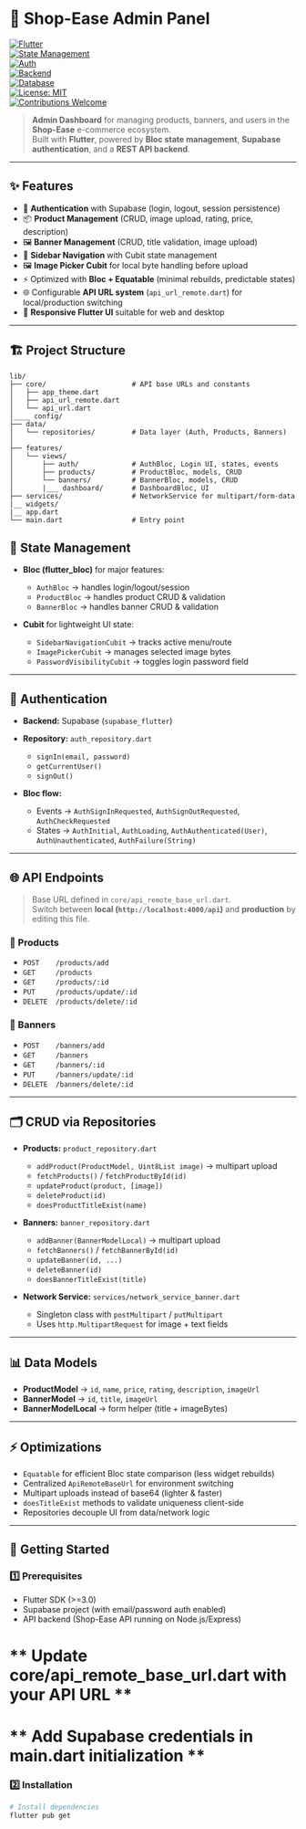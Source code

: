# 🛒 Shop-Ease Admin Panel

[![Flutter](https://img.shields.io/badge/Flutter-3.x-blue?logo=flutter)](https://flutter.dev)  
[![State Management](https://img.shields.io/badge/State%20Management-Bloc%20%2B%20Cubit-purple)](https://bloclibrary.dev/#/)  
[![Auth](https://img.shields.io/badge/Auth-Supabase-green?logo=supabase)](https://supabase.com)  
[![Backend](https://img.shields.io/badge/Backend-Node.js%20%2B%20Express-lightgreen?logo=node.js)](https://expressjs.com)  
[![Database](https://img.shields.io/badge/Database-PostgreSQL-blue?logo=postgresql)](https://www.postgresql.org/)  
[![License: MIT](https://img.shields.io/badge/License-MIT-yellow.svg)](LICENSE)  
[![Contributions Welcome](https://img.shields.io/badge/Contributions-Welcome-orange)](../../issues)  

> **Admin Dashboard** for managing products, banners, and users in the **Shop-Ease** e-commerce ecosystem.  
Built with **Flutter**, powered by **Bloc state management**, **Supabase authentication**, and a **REST API backend**.  

---

## ✨ Features

- 🔐 **Authentication** with Supabase (login, logout, session persistence)  
- 📦 **Product Management** (CRUD, image upload, rating, price, description)  
- 🖼️ **Banner Management** (CRUD, title validation, image upload)  
- 🧭 **Sidebar Navigation** with Cubit state management  
- 🖼️ **Image Picker Cubit** for local byte handling before upload  
- ⚡ Optimized with **Bloc + Equatable** (minimal rebuilds, predictable states)  
- 🌐 Configurable **API URL system** (`api_url_remote.dart`) for local/production switching  
- 📱 **Responsive Flutter UI** suitable for web and desktop  

---

## 🏗️ Project Structure

```
lib/
├── core/                     # API base URLs and constants
│   ├── app_theme.dart
│   ├── api_url_remote.dart
│   └── api_url.dart
│____ config/
├── data/
│   └── repositories/         # Data layer (Auth, Products, Banners)
│
├── features/
│   └── views/
│       ├── auth/             # AuthBloc, Login UI, states, events
│       ├── products/         # ProductBloc, models, CRUD
│       └── banners/          # BannerBloc, models, CRUD
│       |___ dashboard/       # DashboardBloc, UI    
├── services/                 # NetworkService for multipart/form-data   
|__ widgets/
|__ app.dart                  
└── main.dart                 # Entry point

```
## 🧩 State Management

- **Bloc (flutter_bloc)** for major features:
  - `AuthBloc` → handles login/logout/session
  - `ProductBloc` → handles product CRUD & validation
  - `BannerBloc` → handles banner CRUD & validation  

- **Cubit** for lightweight UI state:
  - `SidebarNavigationCubit` → tracks active menu/route
  - `ImagePickerCubit` → manages selected image bytes
  - `PasswordVisibilityCubit` → toggles login password field  

---

## 🔐 Authentication

- **Backend:** Supabase (`supabase_flutter`)  
- **Repository:** `auth_repository.dart`  
  - `signIn(email, password)`  
  - `getCurrentUser()`  
  - `signOut()`  

- **Bloc flow:**  
  - Events → `AuthSignInRequested`, `AuthSignOutRequested`, `AuthCheckRequested`  
  - States → `AuthInitial`, `AuthLoading`, `AuthAuthenticated(User)`, `AuthUnauthenticated`, `AuthFailure(String)`  

---

## 🌐 API Endpoints

> Base URL defined in `core/api_remote_base_url.dart`.  
Switch between **local (`http://localhost:4000/api`)** and **production** by editing this file.  

### 🔹 Products
- `POST    /products/add`  
- `GET     /products`  
- `GET     /products/:id`  
- `PUT     /products/update/:id`  
- `DELETE  /products/delete/:id`  

### 🔹 Banners
- `POST    /banners/add`  
- `GET     /banners`  
- `GET     /banners/:id`  
- `PUT     /banners/update/:id`  
- `DELETE  /banners/delete/:id`  

---

## 🗂️ CRUD via Repositories

- **Products:** `product_repository.dart`  
  - `addProduct(ProductModel, Uint8List image)` → multipart upload  
  - `fetchProducts()` / `fetchProductById(id)`  
  - `updateProduct(product, [image])`  
  - `deleteProduct(id)`  
  - `doesProductTitleExist(name)`  

- **Banners:** `banner_repository.dart`  
  - `addBanner(BannerModelLocal)` → multipart upload  
  - `fetchBanners()` / `fetchBannerById(id)`  
  - `updateBanner(id, ...)`  
  - `deleteBanner(id)`  
  - `doesBannerTitleExist(title)`  

- **Network Service:** `services/network_service_banner.dart`  
  - Singleton class with `postMultipart` / `putMultipart`  
  - Uses `http.MultipartRequest` for image + text fields  

---

## 📊 Data Models

- **ProductModel** → `id`, `name`, `price`, `rating`, `description`, `imageUrl`  
- **BannerModel** → `id`, `title`, `imageUrl`  
- **BannerModelLocal** → form helper (title + imageBytes)  

---

## ⚡ Optimizations

- `Equatable` for efficient Bloc state comparison (less widget rebuilds)  
- Centralized `ApiRemoteBaseUrl` for environment switching  
- Multipart uploads instead of base64 (lighter & faster)  
- `doesTitleExist` methods to validate uniqueness client-side  
- Repositories decouple UI from data/network logic  

---

## 🚀 Getting Started

### 1️⃣ Prerequisites
- Flutter SDK (>=3.0)  
- Supabase project (with email/password auth enabled)  
- API backend (Shop-Ease API running on Node.js/Express)
  
# ** Update core/api_remote_base_url.dart with your API URL **
# ** Add Supabase credentials in main.dart initialization **
### 2️⃣ Installation

```bash
# Install dependencies
flutter pub get
